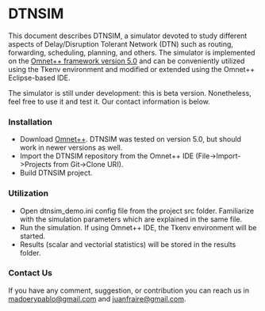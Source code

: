 # DTNSIM #

This document describes DTNSIM, a simulator devoted to study different aspects of Delay/Disruption Tolerant Network (DTN) such as routing, forwarding, scheduling, planning, and others. The simulator is implemented on the [Omnet++ framework version 5.0](https://omnetpp.org/) and can be conveniently utilized using the Tkenv environment and modified or extended using the Omnet++ Eclipse-based IDE.

The simulator is still under development: this is beta version. Nonetheless, feel free to use it and test it. Our contact information is below. 

### Installation ###

* Download [Omnet++](https://omnetpp.org/omnetpp). DTNSIM was tested on version 5.0, but should work in newer versions as well.
* Import the DTNSIM repository from the Omnet++ IDE (File->Import->Projects from Git->Clone URI).
* Build DTNSIM project.

### Utilization ###

* Open dtnsim_demo.ini config file from the project src folder. Familiarize with the simulation parameters which are explained in the same file.
* Run the simulation. If using Omnet++ IDE, the Tkenv environment will be started. 
* Results (scalar and vectorial statistics) will be stored in the results folder.

### Contact Us ###

If you have any comment, suggestion, or contribution you can reach us in madoerypablo@gmail.com and juanfraire@gmail.com.